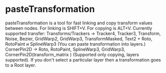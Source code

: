 # pasteTransformation
pasteTransformation is a tool for fast linking and copy transform values between nodes.
For linking is SHIFT+V. For copying is ALT+V.
Currently supported transfer: 
Transforms/Trackers -> Tracker4, Tracker3, Transform, Noise, Bezier, GridWarp2, GridWarp3, TransformMasked, Text2  + Roto,  RotoPaint и SplineWarp3
(You can paste transformation into layers.)
CornerPin2D -> Roto, RotoPaint, SplineWarp3, GridWarp3, CornerPin2D(transform_matrix ) (Supported only copying, layers supported).
If you don't select a particular layer then a transformation goes to a Root layer.
